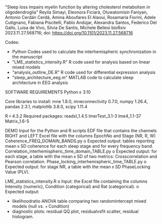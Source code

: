 
"Sleep loss impairs myelin function by altering cholesterol metabolism in oligodendroglia"
Reyila Simayi, Eleonora Ficiarà, Oluwatomisin Faniyan, Antonio Cerdán Cerdá, Amina Aboufares El Alaoui, Rosamaria Fiorini, Adele Cutignano, Fabiana Piscitelli, Pablo Andújar, Alexandra Santos, Federico Del Gallo, Luisa de Vivo, Silvia De Santis, Michele Bellesi
bioRxiv 2023.11.27.568716; doi: https://doi.org/10.1101/2023.11.27.568716

Codes:
- Python Codes used to calculate the interhemispheric synchronization in the manuscript
- "LME_statistics_intensity.R" R code used for analysis based on linear mixed models 
- "analysis_outline_DE.R" R code used for differential expression analysis 
- "sleep_architecture_eeg.m" MATLAB code to calculate sleep architecture in EEG analysis 

SOFTWARE REQUIREMENTS
Python ≥ 3.10

Core libraries to install: mne 1.8.0, mneconnectivity 0.7.0, numpy 1.26.4, pandas 2.3.1,
matplotlib 3.8.0, scipy 1.11.4

R = 4.3.2
Required packages:
readxl_1.4.5 lmerTest_3.1-3 lme4_1.1-37 Matrix_1.6-5

DEMO
Input for the Python and R scripts
EDF file that contains the channels RIGHT and LEFT
Excel file with the columns EpochNo and Stage (NR, R, W)
Coherence_FREQ_DOMAIN_BANDS.py
o Expected output: tables reporting mean ± SD coherence for each sleep stage and for
every frequency band.
Correlation_interhemispheric_time_domain_TABLE.py
o Expected output: for each stage, a table with the mean ± SD of two metrics:
Crosscorrelation and Pearson correlation.
 Phase_locking_interhemispheric_time_TABLE.py
o Expected output: for stage NR, a table with the mean ± SD PhaseLocking Value
(PLV).

LME_statistics_intensity.R
o Input: the Excel file containing the columns Intensity (numeric), Condition
(categorical) and Rat (categorical).
o Expected output:
- likelihoodratio ANOVA table comparing two randomintercept mixed
models (null vs. + Condition)
- diagnostic plots: residual QQ plot, residualvsfit scatter, residual
histogram.
